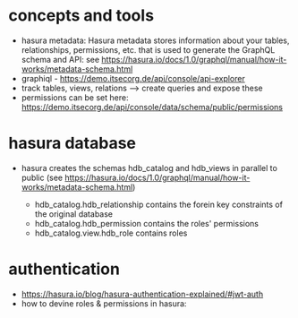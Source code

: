 # concepts and tools

-   hasura metadata: Hasura metadata stores information about your tables,
    relationships, permissions, etc. that is used to generate the GraphQL schema and API:
    see <https://hasura.io/docs/1.0/graphql/manual/how-it-works/metadata-schema.html>
-   graphiql - <https://demo.itsecorg.de/api/console/api-explorer>
-   track tables, views, relations --> create queries and expose these
-   permissions can be set here: <https://demo.itsecorg.de/api/console/data/schema/public/permissions>

# hasura database

-   hasura creates the schemas hdb_catalog and hdb_views in parallel to public (see <https://hasura.io/docs/1.0/graphql/manual/how-it-works/metadata-schema.html>)

    -   hdb_catalog.hdb_relationship contains the forein key constraints of the original database
    -   hdb_catalog.hdb_permission contains the roles' permissions
    -   hdb_catalog.view.hdb_role contains roles

# authentication

-   <https://hasura.io/blog/hasura-authentication-explained/#jwt-auth>
-   how to devine roles & permissions in hasura:
